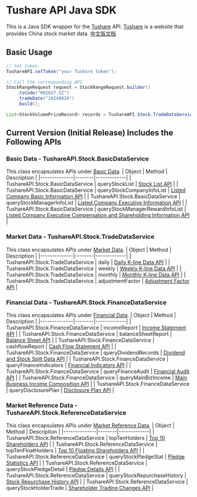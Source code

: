# Tushare API Java SDK
This is a Java SDK wrapper for the [Tushare](https://tushare.pro/) API. [Tushare](https://tushare.pro/) is a website that provides China stock market data. [中文版文档](./README.md)

## Basic Usage
```java
// Set token
TushareAPI.setToken("your Tushare token");

// Call the corresponding API
StockRangeRequest request = StockRangeRequest.builder()
    .tsCode("002027.SZ")
    .tradeDate("20240926")
    .build();

List<StockVolumePriceRecord> records = TushareAPI.Stock.TradeDataService.daily(request);
```

## Current Version (Initial Release) Includes the Following APIs
### Basic Data - TushareAPI.Stock.BasicDataService
This class encapsulates APIs under [Basic Data](https://tushare.pro/document/2?doc_id=24).
| Object | Method | Description |
|--------------|--------|-------------|
| TushareAPI.Stock.BasicDataService | queryStockList | [Stock List API](https://tushare.pro/document/2?doc_id=25) |
| TushareAPI.Stock.BasicDataService | queryStockCompanyInfoList | [Listed Company Basic Information API](https://tushare.pro/document/2?doc_id=112) |
| TushareAPI.Stock.BasicDataService | queryStockManagerInfoList | [Listed Company Executive Information API](https://tushare.pro/document/2?doc_id=193) |
| TushareAPI.Stock.BasicDataService | queryStockManagerRewardInfoList | [Listed Company Executive Compensation and Shareholding Information API](https://tushare.pro/document/2?doc_id=194) |

### Market Data - TushareAPI.Stock.TradeDataService
This class encapsulates APIs under [Market Data](https://tushare.pro/document/2?doc_id=15).
| Object | Method | Description |
|--------------|--------|-------------|
| TushareAPI.Stock.TradeDataService | daily | [Daily K-line Data API](https://tushare.pro/document/2?doc_id=27) |
| TushareAPI.Stock.TradeDataService | weekly | [Weekly K-line Data API](https://tushare.pro/document/2?doc_id=144) |
| TushareAPI.Stock.TradeDataService | monthly | [Monthly K-line Data API](https://tushare.pro/document/2?doc_id=145) |
| TushareAPI.Stock.TradeDataService | adjustmentFactor | [Adjustment Factor API](https://tushare.pro/document/2?doc_id=28) |

### Financial Data - TushareAPI.Stock.FinanceDataService
This class encapsulates APIs under [Financial Data](https://tushare.pro/document/2?doc_id=16).
| Object | Method | Description |
|--------------|--------|-------------|
| TushareAPI.Stock.FinanceDataService | incomeReport | [Income Statement API](https://tushare.pro/document/2?doc_id=33) |
| TushareAPI.Stock.FinanceDataService | balanceSheetReport | [Balance Sheet API](https://tushare.pro/document/2?doc_id=36) |
| TushareAPI.Stock.FinanceDataService | cashflowReport | [Cash Flow Statement API](https://tushare.pro/document/2?doc_id=44) |
| TushareAPI.Stock.FinanceDataService | queryDividendRecords | [Dividend and Stock Split Data API](https://tushare.pro/document/2?doc_id=103) |
| TushareAPI.Stock.FinanceDataService | queryFinanceIndicators | [Financial Indicators API](https://tushare.pro/document/2?doc_id=79) |
| TushareAPI.Stock.FinanceDataService | queryFinanceAudit | [Financial Audit API](https://tushare.pro/document/2?doc_id=80) |
| TushareAPI.Stock.FinanceDataService | queryMainBizIncome | [Main Business Income Composition API](https://tushare.pro/document/2?doc_id=81) |
| TushareAPI.Stock.FinanceDataService | queryDisclosurePlan | [Disclosure Plan API](https://tushare.pro/document/2?doc_id=162) |

### Market Reference Data - TushareAPI.Stock.ReferenceDataService
This class encapsulates APIs under [Market Reference Data](https://tushare.pro/document/2?doc_id=17).
| Object | Method | Description |
|--------------|--------|-------------|
| TushareAPI.Stock.ReferenceDataService | topTenHolders | [Top 10 Shareholders API](https://tushare.pro/document/2?doc_id=61) |
| TushareAPI.Stock.ReferenceDataService | topTenFloatHolders | [Top 10 Floating Shareholders API](https://tushare.pro/document/2?doc_id=62) |
| TushareAPI.Stock.ReferenceDataService | queryStockPledgeStat | [Pledge Statistics API](https://tushare.pro/document/2?doc_id=110) |
| TushareAPI.Stock.ReferenceDataService | queryStockPledgeDetail | [Pledge Details API](https://tushare.pro/document/2?doc_id=111) |
| TushareAPI.Stock.ReferenceDataService | queryStockRepurchaseHistory | [Stock Repurchase History API](https://tushare.pro/document/2?doc_id=124) |
| TushareAPI.Stock.ReferenceDataService | queryStockHolderTrade | [Shareholder Trading Changes API](https://tushare.pro/document/2?doc_id=175) |
